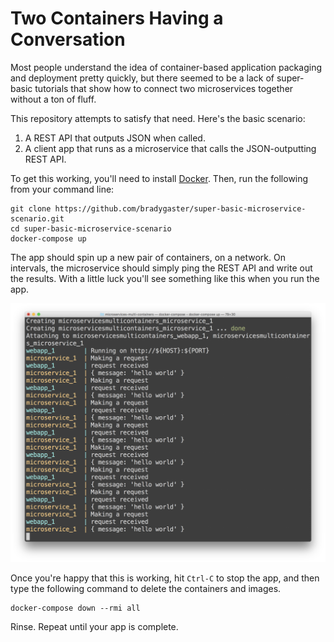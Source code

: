 # Two Containers Having a Conversation

Most people understand the idea of container-based application packaging and deployment pretty quickly, but there seemed to be a lack of super-basic tutorials that show how to connect two microservices together without a ton of fluff. 

This repository attempts to satisfy that need. Here's the basic scenario:

1. A REST API that outputs JSON when called.
1. A client app that runs as a microservice that calls the JSON-outputting REST API.

To get this working, you'll need to install [Docker](http://www.docker.com). Then, run the following from your command line:

```
git clone https://github.com/bradygaster/super-basic-microservice-scenario.git
cd super-basic-microservice-scenario
docker-compose up
```

The app should spin up a new pair of containers, on a network. On intervals, the microservice should simply ping the REST API and write out the results. With a little luck you'll see something like this when you run the app. 

![app running](./media/app-running.png)

Once you're happy that this is working, hit `Ctrl-C` to stop the app, and then type the following command to delete the containers and images. 

```
docker-compose down --rmi all
```

Rinse. Repeat until your app is complete. 